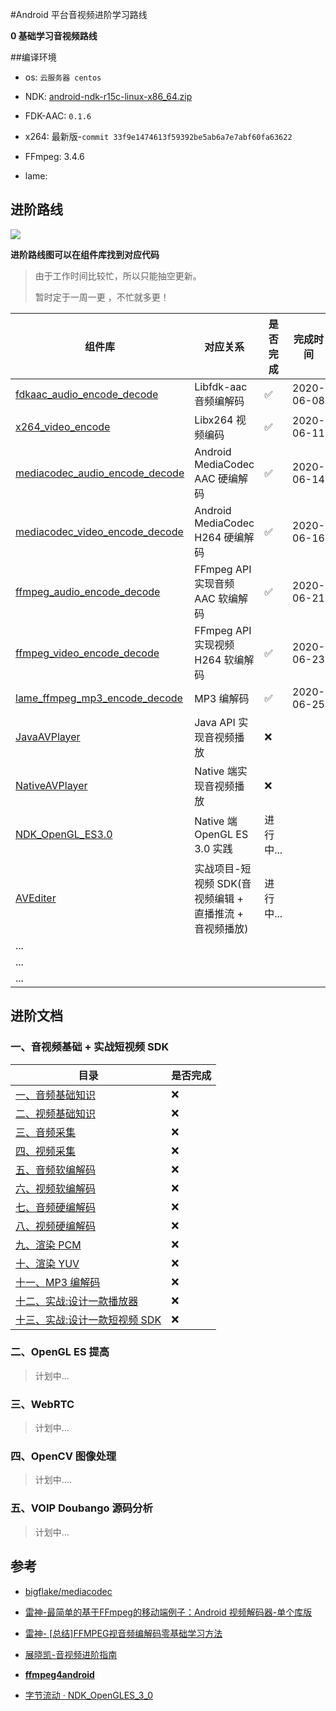 #Android 平台音视频进阶学习路线

**0 基础学习音视频路线**


##编译环境


- os: `云服务器 centos`

- NDK: [android-ndk-r15c-linux-x86_64.zip](https://dl.google.com/android/repository/android-ndk-r15c-linux-x86_64.zip?hl=zh_cn)

- FDK-AAC: `0.1.6`

- x264: 最新版-`commit 33f9e1474613f59392be5ab6a7e7abf60fa63622`

- FFmpeg: 3.4.6

- lame:

  

## 进阶路线

![](https://devyk.oss-cn-qingdao.aliyuncs.com/blog/20200611233219.jpg)

**进阶路线图可以在组件库找到对应代码**

> 由于工作时间比较忙，所以只能抽空更新。
>
> 暂时定于一周一更 ，不忙就多更！

| 组件库                                                       | 对应关系                          | 是否完成 | 完成时间 |
| ------------------------------------------------------------ | --------------------------------- | -------- | -------- |
| [fdkaac_audio_encode_decode](https://github.com/yangkun19921001/AVSample/tree/master/fdkaac_audio_encode_decode/src/main/cpp) | Libfdk-aac 音频编解码             | ✅        | 2020-06-08 |
| [x264_video_encode](https://github.com/yangkun19921001/AVSample/tree/master/x264_video_encode)                                        | Libx264 视频编码                | ✅       | 2020-06-11 |
| [mediacodec_audio_encode_decode](https://github.com/yangkun19921001/AVSample/tree/master/mediacodec_audio_encode_decode) | Android MediaCodec AAC 硬编解码   | ✅       | 2020-06-14 |
| [mediacodec_video_encode_decode](https://github.com/yangkun19921001/AVSample/tree/master/mediacodec_video_encode_decode) | Android MediaCodec H264 硬编解码  | ✅       | 2020-06-16 |
| [ffmpeg_audio_encode_decode](https://github.com/yangkun19921001/AVSample/tree/master/ffmpeg_audio_encode_decode)                               | FFmpeg API 实现音频 AAC 软编解码  |  ✅         |   2020-06-21      |
| [ffmpeg_video_encode_decode](https://github.com/yangkun19921001/AVSample/tree/master/ffmpeg_video_encode_decode)                               | FFmpeg API 实现视频 H264 软编解码 |  ✅        |   2020-06-23      |
| [lame_ffmpeg_mp3_encode_decode](https://github.com/yangkun19921001/AVSample/tree/master/lame_ffmpeg_mp3_encode_decode)                                 | MP3 编解码                       | ✅          |    2020-06-25     |
| [JavaAVPlayer]() | Java API 实现音视频播放 | ❌ |          |
| [NativeAVPlayer]() | Native 端实现音视频播放 | ❌ | |
| [NDK_OpenGL_ES3.0](https://github.com/yangkun19921001/NDK_OpenGL_ES3.0) | Native 端 OpenGL ES 3.0 实践 | 进行中... | |
| [AVEditer](https://github.com/yangkun19921001/AVEditer) | 实战项目-短视频 SDK(音视频编辑 + 直播推流 + 音视频播放)  | 进行中... | |
| ... |  |  | |
| ... |  |  | |
| ... |  |  | |

 

## 进阶文档

### 一、音视频基础 + 实战短视频 SDK

| 目录                              | 是否完成 |
| --------------------------------- | -------- |
| [一、音频基础知识]()              | ❌        |
| [二、视频基础知识]()              | ❌        |
| [三、音频采集]()                  | ❌        |
| [四、视频采集]()                  | ❌        |
| [五、音频软编解码]()              | ❌        |
| [六、视频软编解码]()              | ❌        |
| [七、音频硬编解码]()              | ❌        |
| [八、视频硬编解码]()              | ❌        |
| [九、渲染 PCM]()                  | ❌        |
| [十、渲染 YUV]()                  | ❌        |
| [十一、MP3 编解码]()              | ❌        |
| [十二、实战:设计一款播放器]()     | ❌        |
| [十三、实战:设计一款短视频 SDK]() | ❌        |

### 二、OpenGL ES  提高

> 计划中...


### 三、WebRTC

> 计划中...


### 四、OpenCV 图像处理

> 计划中....


### 五、VOIP Doubango 源码分析

> 计划中...


## 参考

- [bigflake/mediacodec](https://bigflake.com/mediacodec/)

- [雷神-最简单的基于FFmpeg的移动端例子：Android 视频解码器-单个库版](https://blog.csdn.net/leixiaohua1020/article/details/47011021)

- [雷神- [总结]FFMPEG视音频编解码零基础学习方法](https://blog.csdn.net/leixiaohua1020/article/details/47011021)

- [展晓凯-音视频进阶指南](http://www.music-video.cn/)

- [**ffmpeg4android**](https://github.com/byhook/ffmpeg4android)

- [字节流动 · NDK_OpenGLES_3_0](https://github.com/githubhaohao/NDK_OpenGLES_3_0)


